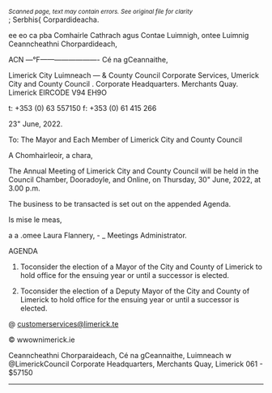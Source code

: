 *<small>Scanned page, text may contain errors. See original file for clarity</small>*  
; Serbhis{ Corpardideacha.

ee eo ca pba Comhairle Cathrach agus Contae Luimnigh,
ontee Luimnig Ceanncheathni Chorpardideach,

ACN —°F——_—_—_—_—_—_—- Cé na gCeannaithe,

Limerick City Luimneach
— & County Council
Corporate Services,
Umerick City and County Council
. Corporate Headquarters.
Merchants Quay.
Limerick
EIRCODE V94 EH9O

t: +353 (0) 63 557150
f: +353 (0) 61 415 266

23" June, 2022.

To: The Mayor and Each Member of Limerick City and County Council

A Chomhairleoir, a chara,

The Annual Meeting of Limerick City and County Council will be held in the Council Chamber,
Dooradoyle, and Online, on Thursday, 30" June, 2022, at 3.00 p.m.

The business to be transacted is set out on the appended Agenda.

Is mise le meas,

a a .omee
Laura Flannery, - _
Meetings Administrator.

AGENDA

1. Toconsider the election of a Mayor of the City and County of Limerick to hold office
for the ensuing year or until a successor is elected.

2. Toconsider the election of a Deputy Mayor of the City and County of Limerick to hold
office for the ensuing year or until a successor is elected.

@ customerservices@limerick.te

© wwownimerick.ie

Ceanncheathni Chorparaideach, Cé na gCeannaithe, Luimneach w @LimerickCouncil
Corporate Headquarters, Merchants Quay, Limerick 061 - $57150

---
